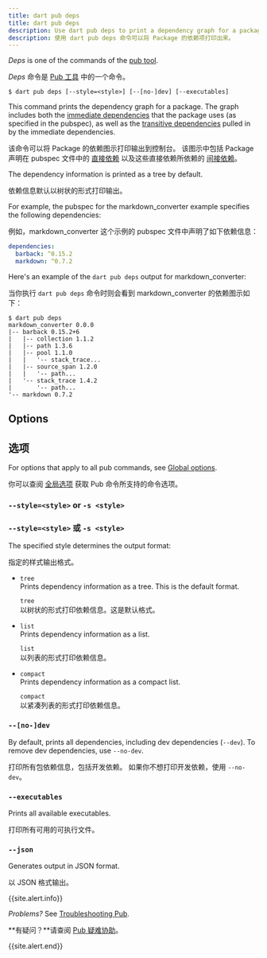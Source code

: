 ```yaml
---
title: dart pub deps
title: dart pub deps
description: Use dart pub deps to print a dependency graph for a package.
description: 使用 dart pub deps 命令可以将 Package 的依赖项打印出来。
---
```


_Deps_ is one of the commands of the [pub tool](/tools/pub/cmd).

_Deps_ 命令是 [Pub 工具](/tools/pub/cmd) 中的一个命令。

```nocode
$ dart pub deps [--style=<style>] [--[no-]dev] [--executables]
```

This command prints the dependency graph for a package.
The graph includes both the
[immediate dependencies](/tools/pub/glossary#immediate-dependency)
that the package uses (as specified in the pubspec), as well as the
[transitive dependencies](/tools/pub/glossary#transitive-dependency)
pulled in by the immediate dependencies.

该命令可以将 Package 的依赖图示打印输出到控制台。
该图示中包括 Package 声明在 pubspec 文件中的 
[直接依赖](/tools/pub/glossary#immediate-dependency) 
以及这些直接依赖所依赖的
[间接依赖](/tools/pub/glossary#transitive-dependency)。

The dependency information is printed as a tree by default.

依赖信息默认以树状的形式打印输出。

For example, the pubspec for the markdown_converter example specifies
the following dependencies:

例如，markdown_converter 这个示例的 pubspec 文件中声明了如下依赖信息：

```yaml
dependencies:
  barback: ^0.15.2
  markdown: ^0.7.2
```

Here's an example of the `dart pub deps` output for markdown_converter:

当你执行 `dart pub deps` 命令时则会看到 markdown_converter 的依赖图示如下：

```terminal
$ dart pub deps
markdown_converter 0.0.0
|-- barback 0.15.2+6
|   |-- collection 1.1.2
|   |-- path 1.3.6
|   |-- pool 1.1.0
|   |   '-- stack_trace...
|   |-- source_span 1.2.0
|   |   '-- path...
|   '-- stack_trace 1.4.2
|       '-- path...
'-- markdown 0.7.2
```

## Options

## 选项

For options that apply to all pub commands, see
[Global options](/tools/pub/cmd#global-options).

你可以查阅 [全局选项](/tools/pub/cmd#global-options) 获取 Pub 命令所支持的命令选项。

### `--style=<style>` or `-s <style>`

### `--style=<style>` 或 `-s <style>`

The specified style determines the output format:

指定的样式输出格式。

* `tree`
<br> Prints dependency information as a tree. This is the 
default format.

  `tree`<br>
以树状的形式打印依赖信息。这是默认格式。

* `list`
<br>  Prints dependency information as a list.

  `list`
  <br>以列表的形式打印依赖信息。

* `compact`
<br> Prints dependency information as a compact list.

  `compact`
<br> 以紧凑列表的形式打印依赖信息。

### `--[no-]dev`

By default, prints all dependencies, 
including dev dependencies (`--dev`).
To remove dev dependencies, use `--no-dev`.

打印所有包依赖信息，包括开发依赖。
如果你不想打印开发依赖，使用 `--no-dev`。

### `--executables`

Prints all available executables.

打印所有可用的可执行文件。

### `--json`

Generates output in JSON format.

以 JSON 格式输出。

{{site.alert.info}}

  *Problems?*
  See [Troubleshooting Pub](/tools/pub/troubleshoot).

  **有疑问？**请查阅 [Pub 疑难协助](/tools/pub/troubleshoot)。

{{site.alert.end}}
